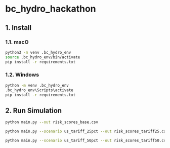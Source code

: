 # bc_hydro_hackathon

## 1. Install 

### 1.1. macO
```sh
python3 -m venv .bc_hydro_env
source .bc_hydro_env/bin/activate
pip install -r requirements.txt
```

### 1.2. Windows

```sh
python -m venv .bc_hydro_env
.bc_hydro_env\Scripts\activate
pip install -r requirements.txt
```

## 2. Run Simulation

```sh
python main.py --out risk_scores_base.csv
```

```sh
python main.py --scenario us_tariff_25pct --out risk_scores_tariff25.csv
```

```sh
python main.py --scenario us_tariff_50pct --out risk_scores_tariff50.csv
```